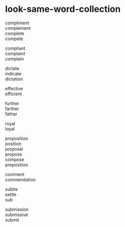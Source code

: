 # look-same-word-collection

compliment  
complement  
complete  
compete  

compliant  
complaint  
complain  


dictate  
indicate  
dictation  

effective  
efficient

further  
farther  
father  

royal  
loyal  

proposition  
position  
proposal  
propose  
compose  
preposition  

comment  
commendation  

subtle  
settle  
sub  

submission  
submissive  
submit  
